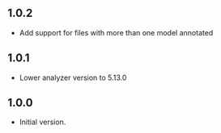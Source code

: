 ## 1.0.2
- Add support for files with more than one model annotated

## 1.0.1
- Lower analyzer version to 5.13.0

## 1.0.0

- Initial version.
